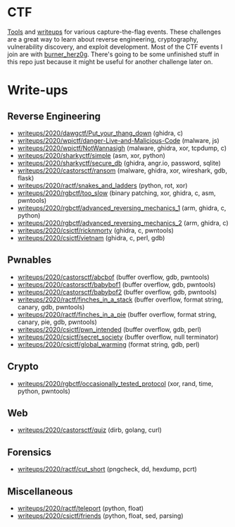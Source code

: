 # CTF

[Tools](tools/) and [writeups](writeups/) for various capture-the-flag events. These challenges are a great way to learn about reverse engineering, cryptography, vulnerability discovery, and exploit development. Most of the CTF events I join are with [burner_herz0g](https://ctftime.org/team/63292). There's going to be some unfinished stuff in this repo just because it might be useful for another challenge later on.

# Write-ups

## Reverse Engineering

* [writeups/2020/dawgctf/Put_your_thang_down](writeups/2020/dawgctf/Put_your_thang_down/) (ghidra, c)
* [writeups/2020/wpictf/danger-Live-and-Malicious-Code](writeups/2020/wpictf/danger-Live-and-Malicious-Code/) (malware, js)
* [writeups/2020/wpictf/NotWannasigh](writeups/2020/wpictf/NotWannasigh/) (malware, ghidra, xor, tcpdump, c)
* [writeups/2020/sharkyctf/simple](writeups/2020/sharkyctf/simple/) (asm, xor, python)
* [writeups/2020/sharkyctf/secure_db](writeups/2020/sharkyctf/secure_db/) (ghidra, angr.io, password, sqlite)
* [writeups/2020/castorsctf/ransom](writeups/2020/castorsctf/ransom/) (malware, ghidra, xor, wireshark, gdb, flask)
* [writeups/2020/ractf/snakes_and_ladders](writeups/2020/ractf/snakes_and_ladders/) (python, rot, xor)
* [writeups/2020/rgbctf/too_slow](writeups/2020/rgbctf/too_slow/) (binary patching, xor, ghidra, c, asm, pwntools)
* [writeups/2020/rgbctf/advanced_reversing_mechanics_1](writeups/2020/rgbctf/advanced_reversing_mechanics_1/) (arm, ghidra, c, python)
* [writeups/2020/rgbctf/advanced_reversing_mechanics_2](writeups/2020/rgbctf/advanced_reversing_mechanics_2/) (arm, ghidra, c)
* [writeups/2020/csictf/ricknmorty](writeups/2020/csictf/ricknmorty/) (ghidra, c, pwntools)
* [writeups/2020/csictf/vietnam](writeups/2020/csictf/vietnam/) (ghidra, c, perl, gdb)

## Pwnables

* [writeups/2020/castorsctf/abcbof](writeups/2020/castorsctf/abcbof/) (buffer overflow, gdb, pwntools)
* [writeups/2020/castorsctf/babybof1](writeups/2020/castorsctf/babybof1/) (buffer overflow, gdb, pwntools)
* [writeups/2020/castorsctf/babybof2](writeups/2020/castorsctf/babybof2/) (buffer overflow, gdb, pwntools)
* [writeups/2020/ractf/finches_in_a_stack](writeups/2020/ractf/finches_in_a_stack/) (buffer overflow, format string, canary, gdb, pwntools)
* [writeups/2020/ractf/finches_in_a_pie](writeups/2020/ractf/finches_in_a_pie/) (buffer overflow, format string, canary, pie, gdb, pwntools)
* [writeups/2020/csictf/pwn_intended](writeups/2020/csictf/pwn_intended/) (buffer overflow, gdb, perl)
* [writeups/2020/csictf/secret_society](writeups/2020/csictf/secret_society/) (buffer overflow, null terminator)
* [writeups/2020/csictf/global_warming](writeups/2020/csictf/global_warming/) (format string, gdb, perl)

## Crypto

* [writeups/2020/rgbctf/occasionally_tested_protocol](writeups/2020/rgbctf/occasionally_tested_protocol/) (xor, rand, time, python, pwntools)

## Web

* [writeups/2020/castorsctf/quiz](writeups/2020/castorsctf/quiz/) (dirb, golang, curl)

## Forensics

* [writeups/2020/ractf/cut_short](writeups/2020/ractf/cut_short/) (pngcheck, dd, hexdump, pcrt)

## Miscellaneous

* [writeups/2020/ractf/teleport](writeups/2020/ractf/teleport/) (python, float)
* [writeups/2020/csictf/friends](writeups/2020/csictf/friends/) (python, float, sed, parsing)

